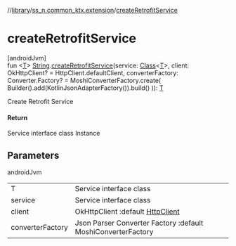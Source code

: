 //[library](../../index.md)/[ss_n.common_ktx.extension](index.md)/[createRetrofitService](create-retrofit-service.md)

# createRetrofitService

[androidJvm]\
fun &lt;[T](create-retrofit-service.md)&gt; [String](https://kotlinlang.org/api/latest/jvm/stdlib/kotlin/-string/index.html).[createRetrofitService](create-retrofit-service.md)(service: [Class](https://developer.android.com/reference/kotlin/java/lang/Class.html)&lt;[T](create-retrofit-service.md)&gt;, client: OkHttpClient? = HttpClient.defaultClient, converterFactory: Converter.Factory? = MoshiConverterFactory.create(
        Builder().add(KotlinJsonAdapterFactory()).build()
    )): [T](create-retrofit-service.md)

Create Retrofit Service

#### Return

Service interface class Instance

## Parameters

androidJvm

| | |
|---|---|
| T | Service interface class |
| service | Service interface class |
| client | OkHttpClient :default [HttpClient](../ss_n.common_ktx/-http-client/index.md) |
| converterFactory | Json Parser Converter Factory :default MoshiConverterFactory |
